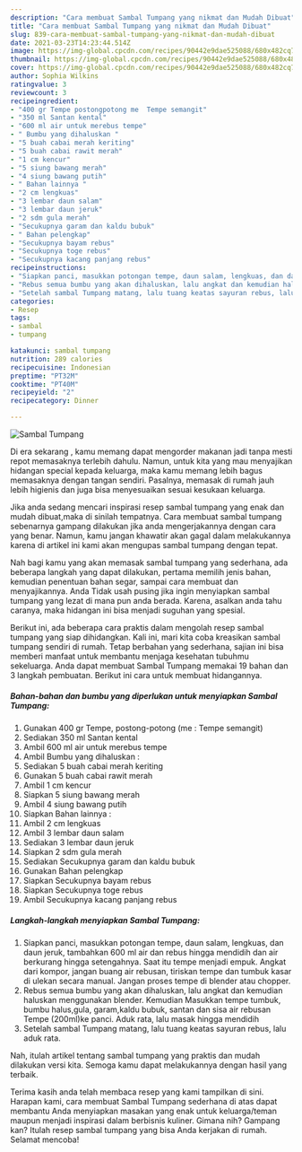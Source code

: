 ```yaml
---
description: "Cara membuat Sambal Tumpang yang nikmat dan Mudah Dibuat"
title: "Cara membuat Sambal Tumpang yang nikmat dan Mudah Dibuat"
slug: 839-cara-membuat-sambal-tumpang-yang-nikmat-dan-mudah-dibuat
date: 2021-03-23T14:23:44.514Z
image: https://img-global.cpcdn.com/recipes/90442e9dae525088/680x482cq70/sambal-tumpang-foto-resep-utama.jpg
thumbnail: https://img-global.cpcdn.com/recipes/90442e9dae525088/680x482cq70/sambal-tumpang-foto-resep-utama.jpg
cover: https://img-global.cpcdn.com/recipes/90442e9dae525088/680x482cq70/sambal-tumpang-foto-resep-utama.jpg
author: Sophia Wilkins
ratingvalue: 3
reviewcount: 3
recipeingredient:
- "400 gr Tempe postongpotong me  Tempe semangit"
- "350 ml Santan kental"
- "600 ml air untuk merebus tempe"
- " Bumbu yang dihaluskan "
- "5 buah cabai merah keriting"
- "5 buah cabai rawit merah"
- "1 cm kencur"
- "5 siung bawang merah"
- "4 siung bawang putih"
- " Bahan lainnya "
- "2 cm lengkuas"
- "3 lembar daun salam"
- "3 lembar daun jeruk"
- "2 sdm gula merah"
- "Secukupnya garam dan kaldu bubuk"
- " Bahan pelengkap"
- "Secukupnya bayam rebus"
- "Secukupnya toge rebus"
- "Secukupnya kacang panjang rebus"
recipeinstructions:
- "Siapkan panci, masukkan potongan tempe, daun salam, lengkuas, dan daun jeruk, tambahkan 600 ml air dan rebus hingga mendidih dan air berkurang hingga setengahnya. Saat itu tempe menjadi empuk. Angkat dari kompor, jangan buang air rebusan, tiriskan tempe dan tumbuk kasar di ulekan secara manual. Jangan proses tempe di blender atau chopper."
- "Rebus semua bumbu yang akan dihaluskan, lalu angkat dan kemudian haluskan menggunakan blender. Kemudian Masukkan tempe tumbuk, bumbu halus,gula, garam,kaldu bubuk, santan dan sisa air rebusan Tempe (200ml)ke panci. Aduk rata, lalu masak hingga mendidih"
- "Setelah sambal Tumpang matang, lalu tuang keatas sayuran rebus, lalu aduk rata."
categories:
- Resep
tags:
- sambal
- tumpang

katakunci: sambal tumpang 
nutrition: 289 calories
recipecuisine: Indonesian
preptime: "PT32M"
cooktime: "PT40M"
recipeyield: "2"
recipecategory: Dinner

---
```



![Sambal Tumpang](https://img-global.cpcdn.com/recipes/90442e9dae525088/680x482cq70/sambal-tumpang-foto-resep-utama.jpg)

Di era  sekarang , kamu memang dapat mengorder makanan jadi tanpa mesti repot memasaknya terlebih dahulu. Namun, untuk kita yang mau menyajikan hidangan special kepada keluarga, maka kamu memang lebih bagus memasaknya dengan tangan sendiri. Pasalnya, memasak di rumah jauh lebih higienis dan juga bisa menyesuaikan sesuai kesukaan keluarga.

Jika anda sedang mencari inspirasi resep sambal tumpang yang enak dan mudah dibuat,maka di sinilah tempatnya. Cara membuat sambal tumpang  sebenarnya gampang dilakukan jika anda mengerjakannya dengan cara yang benar. Namun, kamu jangan khawatir akan gagal dalam melakukannya 
karena di artikel ini kami akan mengupas sambal tumpang dengan tepat.  



Nah bagi kamu yang akan memasak sambal tumpang yang sederhana, ada beberapa langkah yang dapat dilakukan, pertama memilih jenis bahan, kemudian penentuan bahan segar, sampai cara membuat dan menyajikannya. Anda Tidak usah pusing jika ingin menyiapkan sambal tumpang yang lezat di mana pun anda berada. Karena, asalkan anda  tahu caranya, maka hidangan ini bisa menjadi suguhan yang spesial.

Berikut ini, ada beberapa cara praktis  dalam mengolah resep sambal tumpang yang siap dihidangkan. Kali ini, mari kita coba kreasikan sambal tumpang sendiri di rumah. Tetap berbahan yang sederhana, sajian ini bisa memberi manfaat untuk membantu menjaga kesehatan tubuhmu sekeluarga. Anda dapat membuat Sambal Tumpang memakai 19 bahan dan 3 langkah pembuatan. Berikut ini cara untuk membuat hidangannya.

<!--inarticleads1-->

##### Bahan-bahan dan bumbu yang diperlukan untuk menyiapkan Sambal Tumpang:

1. Gunakan 400 gr Tempe, postong-potong (me : Tempe semangit)
1. Sediakan 350 ml Santan kental
1. Ambil 600 ml air untuk merebus tempe
1. Ambil  Bumbu yang dihaluskan :
1. Sediakan 5 buah cabai merah keriting
1. Gunakan 5 buah cabai rawit merah
1. Ambil 1 cm kencur
1. Siapkan 5 siung bawang merah
1. Ambil 4 siung bawang putih
1. Siapkan  Bahan lainnya :
1. Ambil 2 cm lengkuas
1. Ambil 3 lembar daun salam
1. Sediakan 3 lembar daun jeruk
1. Siapkan 2 sdm gula merah
1. Sediakan Secukupnya garam dan kaldu bubuk
1. Gunakan  Bahan pelengkap
1. Siapkan Secukupnya bayam rebus
1. Siapkan Secukupnya toge rebus
1. Ambil Secukupnya kacang panjang rebus




<!--inarticleads2-->

##### Langkah-langkah menyiapkan Sambal Tumpang:

1. Siapkan panci, masukkan potongan tempe, daun salam, lengkuas, dan daun jeruk, tambahkan 600 ml air dan rebus hingga mendidih dan air berkurang hingga setengahnya. Saat itu tempe menjadi empuk. Angkat dari kompor, jangan buang air rebusan, tiriskan tempe dan tumbuk kasar di ulekan secara manual. Jangan proses tempe di blender atau chopper.
1. Rebus semua bumbu yang akan dihaluskan, lalu angkat dan kemudian haluskan menggunakan blender. Kemudian Masukkan tempe tumbuk, bumbu halus,gula, garam,kaldu bubuk, santan dan sisa air rebusan Tempe (200ml)ke panci. Aduk rata, lalu masak hingga mendidih
1. Setelah sambal Tumpang matang, lalu tuang keatas sayuran rebus, lalu aduk rata.




Nah, itulah artikel tentang  sambal tumpang  yang praktis dan mudah dilakukan versi kita. Semoga kamu dapat melakukannya dengan hasil yang terbaik. 

Terima kasih anda telah membaca resep yang kami tampilkan di sini. Harapan kami, cara membuat  Sambal Tumpang sederhana di atas dapat membantu Anda menyiapkan masakan yang enak untuk keluarga/teman maupun menjadi inspirasi dalam berbisnis kuliner. Gimana nih? Gampang kan? Itulah resep sambal tumpang yang bisa Anda kerjakan di rumah. Selamat mencoba!

